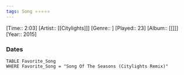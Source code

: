 ```yaml
---
tags: Song ⭐⭐⭐⭐⭐ 
---
```

[Time:: 2:03]
[Artist:: [[Citylights]]]
[Genre:: ]
[Played:: 23]
[Album:: [[]]]
[Year:: 2015]
### Dates
````dataview
TABLE Favorite_Song
WHERE Favorite_Song = "Song Of The Seasons (Citylights Remix)"
````